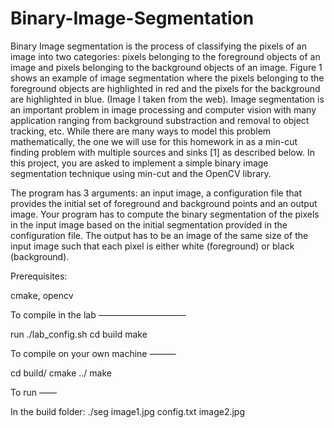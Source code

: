 # Binary-Image-Segmentation
Binary Image segmentation is the process of classifying the pixels of an image into two categories: pixels belonging to the foreground objects of an image and pixels belonging to the background objects of an image. Figure 1 shows an example of image segmentation where the pixels belonging to the foreground objects are highlighted in red and the pixels for the background are highlighted in blue. (Image I taken from the web). Image segmentation is an important problem in image processing and computer vision with many application ranging from background substraction and removal to object tracking, etc. While there are many ways to model this problem mathematically, the one we will use for this homework in as a min-cut finding problem with multiple sources and sinks [1] as described below. In this project, you are asked to implement a simple binary image segmentation technique using min-cut and the OpenCV library.

The program has 3 arguments: an input image, a configuration file that provides the initial set of foreground and background points and an output image. Your program has to compute the binary segmentation of the pixels in the input image based on the initial segmentation provided in the configuration file. The output has to be an image of the same size of the input image such that each pixel is either white (foreground) or black (background).


Prerequisites:

cmake, opencv


To compile in the lab
——————————

run ./lab_config.sh
cd build
make

To compile on your own machine
———

cd build/
cmake ../
make


To run
——

In the build folder:
./seg image1.jpg config.txt image2.jpg

 